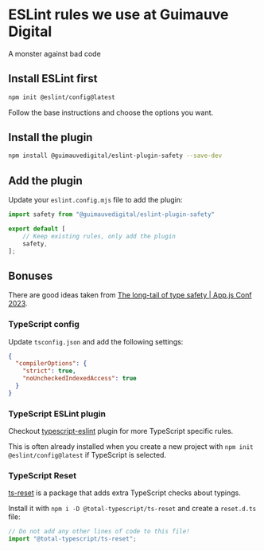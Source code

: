 # ESLint rules we use at Guimauve Digital

A monster against bad code

## Install ESLint first

```bash
npm init @eslint/config@latest
```

Follow the base instructions and choose the options you want.

## Install the plugin

```bash
npm install @guimauvedigital/eslint-plugin-safety --save-dev
```

## Add the plugin

Update your `eslint.config.mjs` file to add the plugin:

```js
import safety from "@guimauvedigital/eslint-plugin-safety"

export default [
    // Keep existing rules, only add the plugin
    safety,
];
```

## Bonuses

There are good ideas taken from [The long-tail of type safety | App.js Conf 2023](https://youtu.be/3yKv_ReBCpo).

### TypeScript config

Update `tsconfig.json` and add the following settings:

```json
{
  "compilerOptions": {
    "strict": true,
    "noUncheckedIndexedAccess": true
  }
}
```

### TypeScript ESLint plugin

Checkout [typescript-eslint](https://typescript-eslint.io) plugin for more TypeScript specific rules.

This is often already installed when you create a new project with `npm init @eslint/config@latest` if TypeScript is
selected.

### TypeScript Reset

[ts-reset](https://www.totaltypescript.com/ts-reset) is a package that adds extra TypeScript checks about typings.

Install it with `npm i -D @total-typescript/ts-reset` and create a
`reset.d.ts` file:

```ts
// Do not add any other lines of code to this file!
import "@total-typescript/ts-reset";
```
